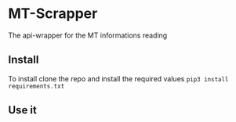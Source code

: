 # MT-Scrapper
The api-wrapper for the MT informations reading
## Install
To install clone the repo and install the required values `pip3 install requirements.txt`
## Use it

